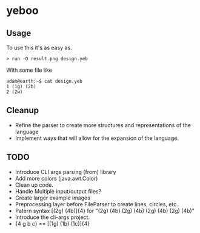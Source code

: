 # yeboo

## Usage

To use this it's as easy as.

    > run -O result.png design.yeb

With some file like

    adam@earth:~$ cat design.yeb
    1 (1g) (2b)
    2 (2w)

## Cleanup

* Refine the parser to create more structures and representations of the language
* Implement ways that will allow for the expansion of the language.

## TODO

* Introduce CLI args parsing (from) library
* Add more colors (java.awt.Color)
* Clean up code.
* Handle Multiple input/output files?
* Create larger example images
* Preprocessing layer before FileParser to create lines, circles, etc..
* Patern syntax [(2g) (4b)]{4} for "(2g) (4b) (2g) (4b) (2g) (4b) (2g) (4b)"
* Introduce the cli-args project.
* {4 g b c} == [(1g) (1b) (1c)]{4}
